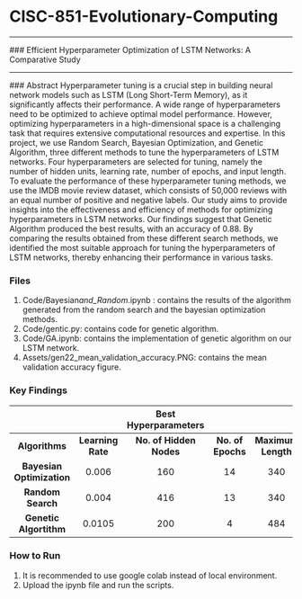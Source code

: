 # CISC-851-Evolutionary-Computing

<hr>
### Efficient Hyperparameter Optimization of LSTM Networks: A Comparative Study

<hr>
### Abstract
Hyperparameter tuning is a crucial step in building neural network models such as LSTM (Long Short-Term Memory), as it significantly affects their performance. A wide range of hyperparameters need to be optimized to achieve optimal model performance. However, optimizing hyperparameters in a high-dimensional space is a challenging task that requires extensive computational resources and expertise. In this project, we use Random Search, Bayesian Optimization, and Genetic Algorithm, three different methods to tune the hyperparameters of LSTM networks. Four hyperparameters are selected for tuning, namely the number of hidden units, learning rate, number of epochs, and input length. To evaluate the performance of these hyperparameter tuning methods, we use the IMDB movie review dataset, which consists of 50,000 reviews with an equal number of positive and negative labels. Our study aims to provide insights into the effectiveness and efficiency of methods for optimizing hyperparameters in LSTM networks. Our findings suggest that Genetic Algorithm produced the best results, with an accuracy of 0.88. By comparing the results obtained from these different search methods, we identified the most suitable approach for tuning the hyperparameters of LSTM networks, thereby enhancing their performance in various tasks.

### Files

1. Code/Bayesian*and_Random*.ipynb : contains the results of the algorithm generated from the random search and the bayesian optimization methods.
2. Code/gentic.py: contains code for genetic algorithm.
3. Code/GA.ipynb: contains the implementation of genetic algorithm on our LSTM network.
4. Assets/gen22_mean_validation_accuracy.PNG: contains the mean validation accuracy figure.

### Key Findings

|                           |                   | **Best Hyperparameters** |                   |                    |              |
| :-----------------------: | :---------------: | :----------------------: | :---------------: | :----------------: | :----------: |
|      **Algorithms**       | **Learning Rate** | **No. of Hidden Nodes**  | **No. of Epochs** | **Maximum Length** | **Accuracy** |
| **Bayesian Optimization** |      0\.006       |           160            |        14         |        340         |    0\.87     |
|     **Random Search**     |      0\.004       |           416            |        13         |        340         |    0\.85     |
|  **Genetic Algortithm**   |      0\.0105      |           200            |         4         |        484         |    0\.88     |

### How to Run

1. It is recommended to use google colab instead of local environment.
2. Upload the ipynb file and run the scripts.
